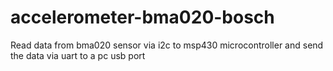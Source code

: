 # accelerometer-bma020-bosch
Read data from bma020 sensor via i2c to msp430 microcontroller and send the data via uart to a pc usb port
